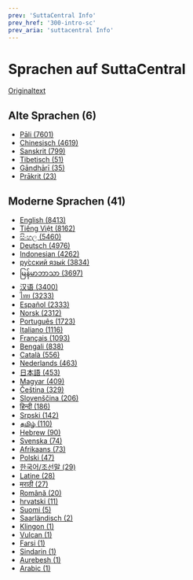 ```yaml
---
prev: 'SuttaCentral Info'
prev_href: '300-intro-sc'
prev_aria: 'suttacentral Info'
---
```

# Sprachen auf SuttaCentral
<a href="https://suttacentral.net/languages" target="_blank">Originaltext</a>

## Alte Sprachen (6)
* <a href="https://suttacentral.net/languages/pli" target="_blank">Pāli (7601)</a>
* <a href="https://suttacentral.net/languages/lzh" target="_">Chinesisch (4619)</a>
* <a href="https://suttacentral.net/languages/san" target="_blank">Sanskrit (799)</a>
* <a href="https://suttacentral.net/languages/xct" target="_blank">Tibetisch (51)</a>
* <a href="https://suttacentral.net/languages/pgd" target="_blank">Gāndhārī (35)</a>
* <a href="https://suttacentral.net/languages/pra" target="_blank">Prākrit (23)</a>

## Moderne Sprachen (41)
* <a href="https://suttacentral.net/languages/en" target="_blank">English (8413)</a>
* <a href="https://suttacentral.net/languages/vi" target="_blank">Tiếng Việt (8162)</a>
* <a href="https://suttacentral.net/languages/si" target="_blank">සිංහල (5460)</a>
* <a href="https://suttacentral.net/languages/de" target="_blank">Deutsch (4976)</a>
* <a href="https://suttacentral.net/languages/id" target="_blank">Indonesian (4262)</a>
* <a href="https://suttacentral.net/languages/ru" target="_blank">ру́сский язы́к (3834)</a>
* <a href="https://suttacentral.net/languages/my" target="_blank">မြန်မာဘာသာ (3697)</a>
* <a href="https://suttacentral.net/languages/zh" target="_blank">汉语 (3400)</a>
* <a href="https://suttacentral.net/languages/th" target="_blank">ไทย (3233)</a>
* <a href="https://suttacentral.net/languages/es" target="_blank">Español (2333)</a>
* <a href="https://suttacentral.net/languages/no" target="_blank">Norsk (2312)</a>
* <a href="https://suttacentral.net/languages/pt" target="_blank">Português (1723)</a>
* <a href="https://suttacentral.net/languages/it" target="_blank">Italiano (1116)</a>
* <a href="https://suttacentral.net/languages/fr" target="_blank">Français (1093)</a>
* <a href="https://suttacentral.net/languages/bn" target="_blank">Bengali (838)</a>
* <a href="https://suttacentral.net/languages/ca" target="_blank">Català (556)</a>
* <a href="https://suttacentral.net/languages/nl" target="_blank">Nederlands (463)</a>
* <a href="https://suttacentral.net/languages/jpn" target="_blank">日本語 (453)</a>
* <a href="https://suttacentral.net/languages/hu" target="_blank">Magyar (409)</a>
* <a href="https://suttacentral.net/languages/cs" target="_blank">Čeština (329)</a>
* <a href="https://suttacentral.net/languages/sl" target="_blank">Slovenščina (206)</a>
* <a href="https://suttacentral.net/languages/hi" target="_blank">हिन्दी (186)</a>
* <a href="https://suttacentral.net/languages/sr" target="_blank">Srpski (142)</a>
* <a href="https://suttacentral.net/languages/ta" target="_blank">தமிழ் (110)</a>
* <a href="https://suttacentral.net/languages/he" target="_blank">Hebrew (90)</a>
* <a href="https://suttacentral.net/languages/sv" target="_blank">Svenska (74)</a>
* <a href="https://suttacentral.net/languages/af" target="_blank">Afrikaans (73)</a>
* <a href="https://suttacentral.net/languages/pl" target="_blank">Polski (47)</a>
* <a href="https://suttacentral.net/languages/ko" target="_blank">한국어/조선말 (29)</a>
* <a href="https://suttacentral.net/languages/la" target="_blank">Latine (28)</a>
* <a href="https://suttacentral.net/languages/mr" target="_blank">मराठी (27)</a>
* <a href="https://suttacentral.net/languages/ro" target="_blank">Română (20)</a>
* <a href="https://suttacentral.net/languages/hr" target="_blank">hrvatski (11)</a>
* <a href="https://suttacentral.net/languages/fi" target="_blank">Suomi (5)</a>
* <a href="https://suttacentral.net/languages/sld" target="_blank">Saarländisch (2)</a>
* <a href="https://suttacentral.net/languages/kln" target="_blank">Klingon (1)</a>
* <a href="https://suttacentral.net/languages/vu" target="_blank">Vulcan (1)</a>
* <a href="https://suttacentral.net/languages/fa" target="_blank">Farsi (1)</a>
* <a href="https://suttacentral.net/languages/ev" target="_blank">Sindarin (1)</a>
* <a href="https://suttacentral.net/languages/au" target="_blank">Aurebesh (1)</a>
* <a href="https://suttacentral.net/languages/ar" target="_blank">Arabic (1)</a>
